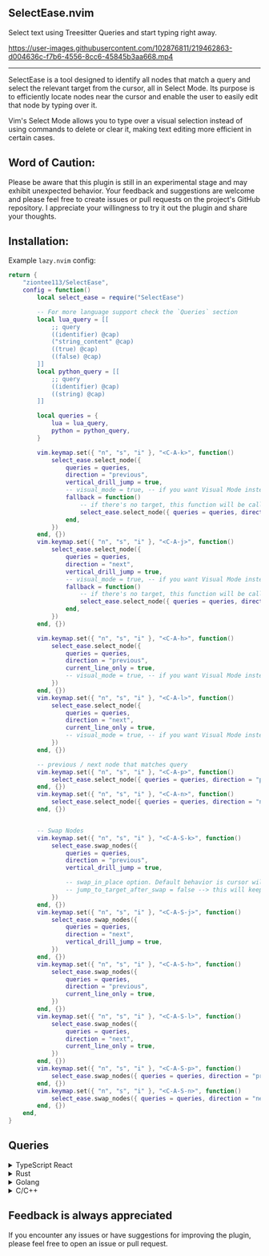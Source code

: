 ## SelectEase.nvim

Select text using Treesitter Queries and start typing right away.

https://user-images.githubusercontent.com/102876811/219462863-d004636c-f7b6-4556-8cc6-45845b3aa668.mp4

---------------------------------------------------------------------------------

SelectEase is a tool designed to identify all nodes that match a query and select the relevant target
from the cursor, all in Select Mode. Its purpose is to efficiently locate nodes near the cursor
and enable the user to easily edit that node by typing over it.

Vim's Select Mode allows you to type over a visual selection instead of using commands
to delete or clear it, making text editing more efficient in certain cases.

## Word of Caution:

Please be aware that this plugin is still in an experimental stage and may exhibit unexpected behavior.
Your feedback and suggestions are welcome and please feel free to create issues or pull requests on the project's GitHub repository.
I appreciate your willingness to try it out the plugin and share your thoughts.

## Installation:

Example `lazy.nvim` config:

```lua
return {
    "ziontee113/SelectEase",
    config = function()
        local select_ease = require("SelectEase")

        -- For more language support check the `Queries` section
        local lua_query = [[
            ;; query
            ((identifier) @cap)
            ("string_content" @cap)
            ((true) @cap)
            ((false) @cap)
        ]]
        local python_query = [[
            ;; query
            ((identifier) @cap)
            ((string) @cap)
        ]]

        local queries = {
            lua = lua_query,
            python = python_query,
        }

        vim.keymap.set({ "n", "s", "i" }, "<C-A-k>", function()
            select_ease.select_node({
                queries = queries,
                direction = "previous",
                vertical_drill_jump = true,
                -- visual_mode = true, -- if you want Visual Mode instead of Select Mode
                fallback = function()
                    -- if there's no target, this function will be called
                    select_ease.select_node({ queries = queries, direction = "previous" })
                end,
            })
        end, {})
        vim.keymap.set({ "n", "s", "i" }, "<C-A-j>", function()
            select_ease.select_node({
                queries = queries,
                direction = "next",
                vertical_drill_jump = true,
                -- visual_mode = true, -- if you want Visual Mode instead of Select Mode
                fallback = function()
                    -- if there's no target, this function will be called
                    select_ease.select_node({ queries = queries, direction = "next" })
                end,
            })
        end, {})

        vim.keymap.set({ "n", "s", "i" }, "<C-A-h>", function()
            select_ease.select_node({
                queries = queries,
                direction = "previous",
                current_line_only = true,
                -- visual_mode = true, -- if you want Visual Mode instead of Select Mode
            })
        end, {})
        vim.keymap.set({ "n", "s", "i" }, "<C-A-l>", function()
            select_ease.select_node({
                queries = queries,
                direction = "next",
                current_line_only = true,
                -- visual_mode = true, -- if you want Visual Mode instead of Select Mode
            })
        end, {})

        -- previous / next node that matches query
        vim.keymap.set({ "n", "s", "i" }, "<C-A-p>", function()
            select_ease.select_node({ queries = queries, direction = "previous" })
        end, {})
        vim.keymap.set({ "n", "s", "i" }, "<C-A-n>", function()
            select_ease.select_node({ queries = queries, direction = "next" })
        end, {})


        -- Swap Nodes
        vim.keymap.set({ "n", "s", "i" }, "<C-A-S-k>", function()
            select_ease.swap_nodes({
                queries = queries,
                direction = "previous",
                vertical_drill_jump = true,

                -- swap_in_place option. Default behavior is cursor will jump to target after the swap
                -- jump_to_target_after_swap = false --> this will keep cursor in place after the swap
            })
        end, {})
        vim.keymap.set({ "n", "s", "i" }, "<C-A-S-j>", function()
            select_ease.swap_nodes({
                queries = queries,
                direction = "next",
                vertical_drill_jump = true,
            })
        end, {})
        vim.keymap.set({ "n", "s", "i" }, "<C-A-S-h>", function()
            select_ease.swap_nodes({
                queries = queries,
                direction = "previous",
                current_line_only = true,
            })
        end, {})
        vim.keymap.set({ "n", "s", "i" }, "<C-A-S-l>", function()
            select_ease.swap_nodes({
                queries = queries,
                direction = "next",
                current_line_only = true,
            })
        end, {})
        vim.keymap.set({ "n", "s", "i" }, "<C-A-S-p>", function()
            select_ease.swap_nodes({ queries = queries, direction = "previous" })
        end, {})
        vim.keymap.set({ "n", "s", "i" }, "<C-A-S-n>", function()
            select_ease.swap_nodes({ queries = queries, direction = "next" })
        end, {})
    end,
}
```

## Queries

<details><summary>TypeScript React</summary>

```lua
local tsx_query = [[
    ;; query
    ((identifier) @cap)
    ((string_fragment) @cap)
    ((property_identifier) @cap)
]]
```
</details>

<details><summary>Rust</summary>

```lua
local rust_query = [[
    ;; query
    ((boolean_literal) @cap)
    ((string_literal) @cap)

    ; Identifiers
    ((identifier) @cap)
    ((field_identifier) @cap)
    ((field_expression) @cap)
    ((scoped_identifier) @cap)
    ((unit_expression) @cap)

    ; Types
    ((reference_type) @cap)
    ((primitive_type) @cap)
    ((type_identifier) @cap)
    ((generic_type) @cap)

    ; Calls
    ((call_expression) @cap)
]]
```
</details>

<details><summary>Golang</summary>

```lua
local go_query = [[
    ;; query
    ((selector_expression) @cap) ; Method call
    ((field_identifier) @cap) ; Method names in interface

    ; Identifiers
    ((identifier) @cap)
    ((expression_list) @cap) ; pseudo Identifier
    ((int_literal) @cap)
    ((interpreted_string_literal) @cap)

    ; Types
    ((type_identifier) @cap)
    ((pointer_type) @cap)
    ((slice_type) @cap)

    ; Keywords
    ((true) @cap)
    ((false) @cap)
    ((nil) @cap)
]]
```
</details>


<details><summary>C/C++</summary>

```lua
local c_query = [[
    ;; query
    ((string_literal) @cap)
    ((system_lib_string) @cap)

    ; Identifiers
    ((identifier) @cap)
    ((struct_specifier) @cap)
    ((type_identifier) @cap)
    ((field_identifier) @cap)
    ((number_literal) @cap)
    ((unary_expression) @cap)
    ((pointer_declarator) @cap)

    ; Types
    ((primitive_type) @cap)

    ; Expressions
    (assignment_expression
     right: (_) @cap)
]]
local cpp_query = [[
    ;; query

    ; Identifiers
    ((namespace_identifier) @cap)
]] .. c_query
```
</details>

## Feedback is always appreciated 

If you encounter any issues or have suggestions for improving the plugin, please feel free to open an issue or pull request.
